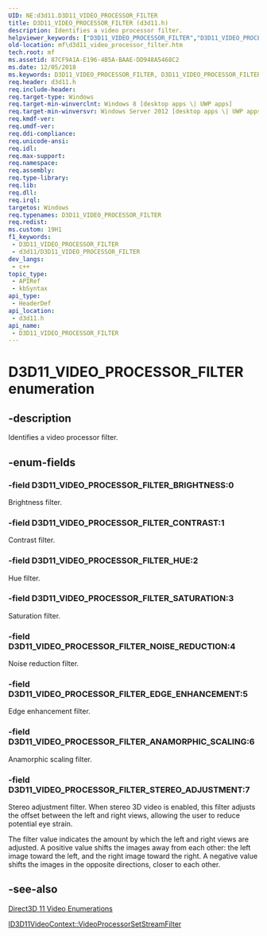 ```yaml
---
UID: NE:d3d11.D3D11_VIDEO_PROCESSOR_FILTER
title: D3D11_VIDEO_PROCESSOR_FILTER (d3d11.h)
description: Identifies a video processor filter.
helpviewer_keywords: ["D3D11_VIDEO_PROCESSOR_FILTER","D3D11_VIDEO_PROCESSOR_FILTER enumeration [Media Foundation]","D3D11_VIDEO_PROCESSOR_FILTER_ANAMORPHIC_SCALING","D3D11_VIDEO_PROCESSOR_FILTER_BRIGHTNESS","D3D11_VIDEO_PROCESSOR_FILTER_CONTRAST","D3D11_VIDEO_PROCESSOR_FILTER_EDGE_ENHANCEMENT","D3D11_VIDEO_PROCESSOR_FILTER_HUE","D3D11_VIDEO_PROCESSOR_FILTER_NOISE_REDUCTION","D3D11_VIDEO_PROCESSOR_FILTER_SATURATION","D3D11_VIDEO_PROCESSOR_FILTER_STEREO_ADJUSTMENT","d3d11/D3D11_VIDEO_PROCESSOR_FILTER","d3d11/D3D11_VIDEO_PROCESSOR_FILTER_ANAMORPHIC_SCALING","d3d11/D3D11_VIDEO_PROCESSOR_FILTER_BRIGHTNESS","d3d11/D3D11_VIDEO_PROCESSOR_FILTER_CONTRAST","d3d11/D3D11_VIDEO_PROCESSOR_FILTER_EDGE_ENHANCEMENT","d3d11/D3D11_VIDEO_PROCESSOR_FILTER_HUE","d3d11/D3D11_VIDEO_PROCESSOR_FILTER_NOISE_REDUCTION","d3d11/D3D11_VIDEO_PROCESSOR_FILTER_SATURATION","d3d11/D3D11_VIDEO_PROCESSOR_FILTER_STEREO_ADJUSTMENT","mf.d3d11_video_processor_filter"]
old-location: mf\d3d11_video_processor_filter.htm
tech.root: mf
ms.assetid: 87CF9A1A-E196-4B5A-BAAE-DD948A5468C2
ms.date: 12/05/2018
ms.keywords: D3D11_VIDEO_PROCESSOR_FILTER, D3D11_VIDEO_PROCESSOR_FILTER enumeration [Media Foundation], D3D11_VIDEO_PROCESSOR_FILTER_ANAMORPHIC_SCALING, D3D11_VIDEO_PROCESSOR_FILTER_BRIGHTNESS, D3D11_VIDEO_PROCESSOR_FILTER_CONTRAST, D3D11_VIDEO_PROCESSOR_FILTER_EDGE_ENHANCEMENT, D3D11_VIDEO_PROCESSOR_FILTER_HUE, D3D11_VIDEO_PROCESSOR_FILTER_NOISE_REDUCTION, D3D11_VIDEO_PROCESSOR_FILTER_SATURATION, D3D11_VIDEO_PROCESSOR_FILTER_STEREO_ADJUSTMENT, d3d11/D3D11_VIDEO_PROCESSOR_FILTER, d3d11/D3D11_VIDEO_PROCESSOR_FILTER_ANAMORPHIC_SCALING, d3d11/D3D11_VIDEO_PROCESSOR_FILTER_BRIGHTNESS, d3d11/D3D11_VIDEO_PROCESSOR_FILTER_CONTRAST, d3d11/D3D11_VIDEO_PROCESSOR_FILTER_EDGE_ENHANCEMENT, d3d11/D3D11_VIDEO_PROCESSOR_FILTER_HUE, d3d11/D3D11_VIDEO_PROCESSOR_FILTER_NOISE_REDUCTION, d3d11/D3D11_VIDEO_PROCESSOR_FILTER_SATURATION, d3d11/D3D11_VIDEO_PROCESSOR_FILTER_STEREO_ADJUSTMENT, mf.d3d11_video_processor_filter
req.header: d3d11.h
req.include-header: 
req.target-type: Windows
req.target-min-winverclnt: Windows 8 [desktop apps \| UWP apps]
req.target-min-winversvr: Windows Server 2012 [desktop apps \| UWP apps]
req.kmdf-ver: 
req.umdf-ver: 
req.ddi-compliance: 
req.unicode-ansi: 
req.idl: 
req.max-support: 
req.namespace: 
req.assembly: 
req.type-library: 
req.lib: 
req.dll: 
req.irql: 
targetos: Windows
req.typenames: D3D11_VIDEO_PROCESSOR_FILTER
req.redist: 
ms.custom: 19H1
f1_keywords:
 - D3D11_VIDEO_PROCESSOR_FILTER
 - d3d11/D3D11_VIDEO_PROCESSOR_FILTER
dev_langs:
 - c++
topic_type:
 - APIRef
 - kbSyntax
api_type:
 - HeaderDef
api_location:
 - d3d11.h
api_name:
 - D3D11_VIDEO_PROCESSOR_FILTER
---
```


# D3D11_VIDEO_PROCESSOR_FILTER enumeration


## -description

Identifies a video processor filter.

## -enum-fields

### -field D3D11_VIDEO_PROCESSOR_FILTER_BRIGHTNESS:0

Brightness filter.

### -field D3D11_VIDEO_PROCESSOR_FILTER_CONTRAST:1

Contrast filter.

### -field D3D11_VIDEO_PROCESSOR_FILTER_HUE:2

Hue filter.

### -field D3D11_VIDEO_PROCESSOR_FILTER_SATURATION:3

Saturation filter.

### -field D3D11_VIDEO_PROCESSOR_FILTER_NOISE_REDUCTION:4

Noise reduction filter.

### -field D3D11_VIDEO_PROCESSOR_FILTER_EDGE_ENHANCEMENT:5

Edge enhancement filter.

### -field D3D11_VIDEO_PROCESSOR_FILTER_ANAMORPHIC_SCALING:6

Anamorphic scaling filter.

### -field D3D11_VIDEO_PROCESSOR_FILTER_STEREO_ADJUSTMENT:7

Stereo adjustment filter. When stereo 3D video is enabled, this filter adjusts the offset between the left and right views, allowing the user to reduce potential eye strain. 

The filter value indicates the amount by which the left and right views are adjusted.  A positive value shifts the images away from each other: the left image toward the left, and the right image toward the right. A negative value shifts the images in the opposite directions, closer to each other.

## -see-also

<a href="/windows/desktop/medfound/direct3d-11-video-enumerations">Direct3D 11 Video Enumerations</a>



<a href="/windows/desktop/api/d3d11/nf-d3d11-id3d11videocontext-videoprocessorsetstreamfilter">ID3D11VideoContext::VideoProcessorSetStreamFilter</a>
